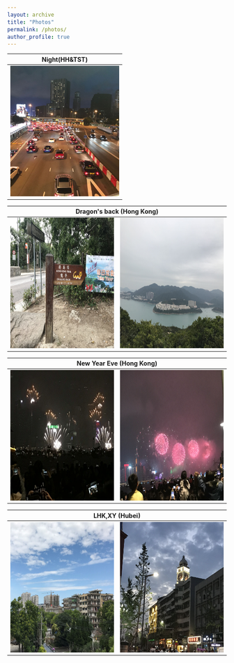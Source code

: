 ```yaml
---
layout: archive
title: "Photos"
permalink: /photos/
author_profile: true
---
```



 <table>
    <thead>
        <tr>
             <th colspan="2">Night(HH&TST)</th>
        </tr>
    </thead>
    <tbody>
        <tr>
          <td valign="top"><img src='/images/HH&TST1.jpg' alt="HH&TST1" width=250 height=300/></td>
       <!--    <td valign="top"><img src='/images/HH&TST2.jpg' alt="HH&TST2" width=250 height=300/></td> -->
        </tr>
    </tbody>
</table>


<table>
    <thead>
        <tr>
            <th colspan="2">Dragon's back (Hong Kong)</th>
        </tr>
    </thead>
    <tbody>
        <tr>
          <td valign="top"><img src='/images/龙脊2.jpg' alt="龙脊1"  width=250 height=300/></td>
          <td valign="top"><img src='/images/龙脊1.jpg' alt="龙脊2"  width=250 height=300/></td>
        </tr>
    </tbody>
</table>



<table>
    <thead>
        <tr>
            <th colspan="2">New Year Eve (Hong Kong)</th>
        </tr>
    </thead>
    <tbody>
        <tr>
          <td valign="top"><img src='/images/NewYearEve1.jpg' alt="NewYearEve1"  width=250 height=300/></td>
          <td valign="top"><img src='/images/NewYearEve2.jpg' alt="NewYearEve2"  width=250 height=300/></td>
        </tr>
    </tbody>
</table>



<table>
    <thead>
        <tr>
            <th colspan="2">LHK,XY (Hubei)</th>
        </tr>
    </thead>
    <tbody>
        <tr>
          <td valign="top"><img src='/images/老河口1.jpg' alt="Lao He Kou1" width=250 height=300/></td>
          <td valign="top"><img src='/images/老河口2.jpg' alt="Lao He Kou2" width=250 height=300/></td>
        </tr>
    </tbody>
</table>

